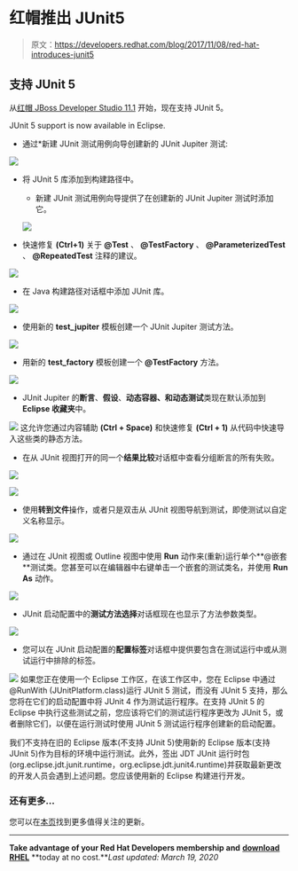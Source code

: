 # 红帽推出 JUnit5

> 原文：<https://developers.redhat.com/blog/2017/11/08/red-hat-introduces-junit5>

## 支持 JUnit 5

从[红帽 JBoss Developer Studio 11.1](https://developers.redhat.com/products/devstudio/overview/) 开始，现在支持 JUnit 5。

JUnit 5 support is now available in Eclipse.

*   通过*新建 JUnit 测试用例向导创建新的 JUnit Jupiter 测试:

![](img/021026246b0b236e62a278a74f0d4b20.png)

*   将 JUnit 5 库添加到构建路径中。

    *   新建 JUnit 测试用例向导提供了在创建新的 JUnit Jupiter 测试时添加它。

    ![](img/a6fec39270b33599ad611643b021185b.png)

*   快速修复 **(Ctrl+1)** 关于 **@Test** 、 **@TestFactory** 、 **@ParameterizedTest** 、 **@RepeatedTest** 注释的建议。

![](img/27cac89a334c44c560bb080284d06d8c.png)

*   在 Java 构建路径对话框中添加 JUnit 库。

![](img/8f99f8c0d85e632eda7ca3240f61d420.png)

*   使用新的 **test_jupiter** 模板创建一个 JUnit Jupiter 测试方法。

![](img/1c5f36d13503f5b03d51c0ebde503b19.png)

*   用新的 **test_factory** 模板创建一个 **@TestFactory** 方法。

![](img/14763c2ec12d7a64a82823fbea9beb0e.png)

*   JUnit Jupiter 的**断言**、**假设**、**动态容器、**和**动态测试**类现在默认添加到 **Eclipse 收藏夹**中。

![](img/4dd084a5f10020949d2a87d6a3a3aea0.png)
这允许您通过内容辅助 **(Ctrl + Space)** 和快速修复 **(Ctrl + 1)** 从代码中快速导入这些类的静态方法。

*   在从 JUnit 视图打开的同一个**结果比较**对话框中查看分组断言的所有失败。

![](img/762865d47d4a4774ba7db10e880b0c13.png)

![](img/64f336e3314b2634cc202ef0e8bc0f60.png)

*   使用**转到文件**操作，或者只是双击从 JUnit 视图导航到测试，即使测试以自定义名称显示。

![](img/ce577a532a215e38c8de57ec428085fe.png)

*   通过在 JUnit 视图或 Outline 视图中使用 **Run** 动作来(重新)运行单个**@嵌套**测试类。您甚至可以在编辑器中右键单击一个嵌套的测试类名，并使用 **Run As** 动作。

![](img/c03c05d1109b5ae2ae092f3b2c906d9f.png)

*   JUnit 启动配置中的**测试方法选择**对话框现在也显示了方法参数类型。

![](img/f25952f58569917179aace5c4d4191d8.png)

*   您可以在 JUnit 启动配置的**配置标签**对话框中提供要包含在测试运行中或从测试运行中排除的标签。

![](img/80b88bd9777886a2a52d9b5987483203.png)
如果您正在使用一个 Eclipse 工作区，在该工作区中，您在 Eclipse 中通过@RunWith (JUnitPlatform.class)运行 JUnit 5 测试，而没有 JUnit 5 支持，那么您将在它们的启动配置中将 JUnit 4 作为测试运行程序。在支持 JUnit 5 的 Eclipse 中执行这些测试之前，您应该将它们的测试运行程序更改为 JUnit 5，或者删除它们，以便在运行测试时使用 JUnit 5 测试运行程序创建新的启动配置。

我们不支持在旧的 Eclipse 版本(不支持 JUnit 5)使用新的 Eclipse 版本(支持 JUnit 5)作为目标的环境中运行测试。此外，签出 JDT JUnit 运行时包(org.eclipse.jdt.junit.runtime，org.eclipse.jdt.junit4.runtime)并获取最新更改的开发人员会遇到上述问题。您应该使用新的 Eclipse 构建进行开发。

### 还有更多…

您可以在[本页](http://tools.stage.jboss.org/documentation/whatsnew/jbosstools/4.5.1.Final.html)找到更多值得关注的更新。

* * *

**Take advantage of your Red Hat Developers membership and** [**download RHEL**](http://developers.redhat.com/products/rhel/download/) **today at no cost.***Last updated: March 19, 2020*